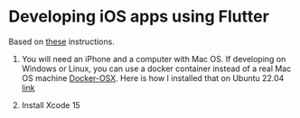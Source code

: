 # Developing iOS apps using Flutter

Based on [these](https://docs.flutter.dev/get-started/install/macos/mobile-ios) instructions.

1. You will need an iPhone and a computer with Mac OS. If developing on Windows or Linux, you can use a docker container instead of a real Mac OS machine [Docker-OSX](https://github.com/sickcodes/Docker-OS). Here is how I installed that on Ubuntu 22.04 [link](https://github.com/dirkbeer/helium_hex_map/blob/main/docker_osx_install.md)
 
2. Install Xcode 15
